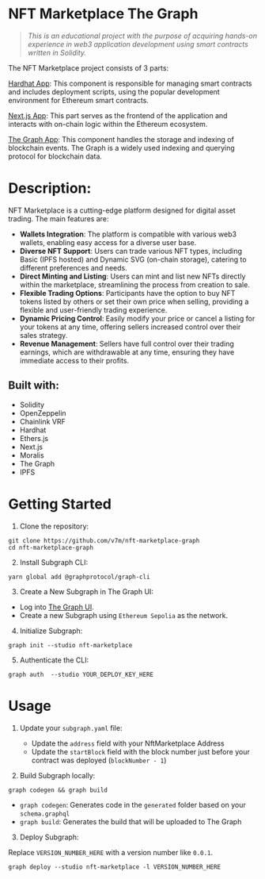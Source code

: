 # NFT Marketplace The Graph

> *This is an educational project with the purpose of acquiring hands-on experience in web3 application development using smart contracts written in Solidity.*

The NFT Marketplace project consists of 3 parts:

[Hardhat App](https://github.com/v7m/nft-marketplace-hardhat): This component is responsible for managing smart contracts and includes deployment scripts, using the popular development environment for Ethereum smart contracts.

[Next.js App](https://github.com/v7m/nft-marketplace-nextjs): This part serves as the frontend of the application and interacts with on-chain logic within the Ethereum ecosystem.

[The Graph App](https://github.com/v7m/nft-marketplace-graph): This component handles the storage and indexing of blockchain events. The Graph is a widely used indexing and querying protocol for blockchain data.

# Description:

NFT Marketplace is a cutting-edge platform designed for digital asset trading. The main features are:

- **Wallets Integration**: The platform is compatible with various web3 wallets, enabling easy access for a diverse user base.
- **Diverse NFT Support**: Users can trade various NFT types, including Basic (IPFS hosted) and Dynamic SVG (on-chain storage), catering to different preferences and needs.
- **Direct Minting and Listing**: Users can mint and list new NFTs directly within the marketplace, streamlining the process from creation to sale.
- **Flexible Trading Options**: Participants have the option to buy NFT tokens listed by others or set their own price when selling, providing a flexible and user-friendly trading experience.
- **Dynamic Pricing Control**: Easily modify your price or cancel a listing for your tokens at any time, offering sellers increased control over their sales strategy.
- **Revenue Management**: Sellers have full control over their trading earnings, which are withdrawable at any time, ensuring they have immediate access to their profits.

## Built with:
- Solidity
- OpenZeppelin
- Chainlink VRF
- Hardhat
- Ethers.js
- Next.js
- Moralis
- The Graph
- IPFS

# Getting Started

1. Clone the repository:

```
git clone https://github.com/v7m/nft-marketplace-graph
cd nft-marketplace-graph
```

2. Install Subgraph CLI:

```
yarn global add @graphprotocol/graph-cli
```

3. Create a New Subgraph in The Graph UI:

- Log into [The Graph UI](https://thegraph.com/studio/subgraph).
- Create a new Subgraph using `Ethereum Sepolia` as the network.

4. Initialize Subgraph:

```
graph init --studio nft-marketplace
```

5. Authenticate the CLI:

```
graph auth  --studio YOUR_DEPLOY_KEY_HERE
```

# Usage

1. Update your `subgraph.yaml` file:

    - Update the `address` field with your NftMarketplace Address
    - Update the `startBlock` field with the block number just before your contract was deployed (`blockNumber - 1`)

2. Build Subgraph locally:

```
graph codegen && graph build
```

-   `graph codegen`: Generates code in the `generated` folder based on your `schema.graphql`
-   `graph build`: Generates the build that will be uploaded to The Graph

3. Deploy Subgraph:

Replace `VERSION_NUMBER_HERE` with a version number like `0.0.1`.

```
graph deploy --studio nft-marketplace -l VERSION_NUMBER_HERE
```
